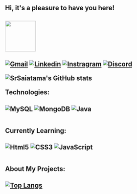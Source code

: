 <h2>Hi, it's a pleasure to have you here!<h2>
<div style="display: inline_block"> 
     <img src="https://media.tenor.com/HmbBSvvOPBgAAAAC/saittama-one.gif"width="100px">
</div>
<h2>

<div>
     
[![Gmail](https://img.shields.io/badge/Gmail-D14836?style=for-the-badge&logo=gmail&logoColor=white&link=mailto:brunoeliakim.10@gmail.com)](mailto:brunoeliakim.10@gmail.com)
[![Linkedin](https://img.shields.io/badge/LinkedIn-0077B5?style=for-the-badge&logo=linkedin&logoColor=white)](https://www.linkedin.com/in/brunoeliakim/)
[![Instragram](https://img.shields.io/badge/Instagram-E4405F?style=for-the-badge&logo=instagram&logoColor=white)](https://www.instagram.com/sr_saitama_h10/)
[![Discord](https://img.shields.io/badge/Discord-7289DA?style=for-the-badge&logo=discord&logoColor=white)](MrHolmes#4049)

![SrSaiatama's GitHub stats](https://github-readme-stats.vercel.app/api?username=SrSaitama&show_icons=true&theme=algolia)
</div>
     
Technologies:<h2>

<div style="display: inline_block">
    <img/ alt="MySQL" src="https://img.shields.io/badge/MySQL-005C84?style=for-the-badge&logo=mysql&logoColor=white">
    <img/ alt="MongoDB" src="https://img.shields.io/badge/MongoDB-4EA94B?style=for-the-badge&logo=mongodb&logoColor=white">
    <img/ alt="Java" src="https://img.shields.io/badge/Java-ED8B00?style=for-the-badge&logo=java&logoColor=white">
</div></br>

Currently Learning:<h2>

<div style="display: inline_block">
    <img/ aling="center" alt="Html5" src="https://img.shields.io/badge/HTML5-E34F26?style=for-the-badge&logo=html5&logoColor=white">
    <img/ aling="center" alt="CSS3" src="https://img.shields.io/badge/CSS3-1572B6?style=for-the-badge&logo=css3&logoColor=white">
    <img/ aling="center" alt="JavaScript" src="https://img.shields.io/badge/JavaScript-323330?style=for-the-badge&logo=javascript&logoColor=F7DF1E">
</div></br>

About My Projects:<h2>
<div>
     
[![Top Langs](https://github-readme-stats.vercel.app/api/top-langs/?username=SrSaitama)](https://github.com/SrSaitama/github-readme-stats)</br>
</div></br></br>





<!--

### Olá, pode me chamar de SrSaitama 👨🏻‍🦲

[![Instragram](https://img.shields.io/badge/Instagram-E4405F?style=for-the-badge&logo=instagram&logoColor=white)](https://www.instagram.com/sr_saitama_h10/)

![SrSaiatama's GitHub stats](https://github-readme-stats.vercel.app/api?username=SrSaitama&show_icons=true&theme=algolia)


### Tecnologia que costumo usar:

<div style="display: inline_block"><br/> 
    <img/ aling="center" alt="MySQL" src="https://img.shields.io/badge/MySQL-005C84?style=for-the-badge&logo=mysql&logoColor=white">
</div></br>


### Sistemas Operacionais que sei ultilizar:
<div style="display: inline_block">
    <img/ aling="center" alt="Ubuntu" src="https://img.shields.io/badge/Ubuntu-E95420?style=for-the-badge&logo=ubuntu&logoColor=white">
    <img/ aling="center" alt="Windows" src="https://img.shields.io/badge/Windows-0078D6?style=for-the-badge&logo=windows&logoColor=white">
</div></br>

##

### Programas que utilizo:
<div style="display: inline_block">
    <img/ aling="center" alt="Excel" src="https://img.shields.io/badge/Microsoft_Excel-217346?style=for-the-badge&logo=microsoft-excel&logoColor=white">
    <img/ aling="center" alt="PowerPoint" src="https://img.shields.io/badge/Microsoft_PowerPoint-B7472A?style=for-the-badge&logo=microsoft-powerpoint&logoColor=white">
    <img/ aling="center" alt="Word" src="https://img.shields.io/badge/Microsoft_Word-2B579A?style=for-the-badge&logo=microsoft-word&logoColor=white">
</div></br>

##

### Tecnologias que estou aprendendo:

<div style="display: inline_block"><br/> 
    <img/ aling="center" alt="Java" src="https://img.shields.io/badge/Java-ED8B00?style=for-the-badge&logo=java&logoColor=white">
    <img/ aling="center" alt="Html5" src="https://img.shields.io/badge/HTML5-E34F26?style=for-the-badge&logo=html5&logoColor=white">
    <img/ aling="center" alt="CSS3" src="https://img.shields.io/badge/CSS3-1572B6?style=for-the-badge&logo=css3&logoColor=white">

</div></br>

[![Top Langs](https://github-readme-stats.vercel.app/api/top-langs/?username=SrSaitama)](https://github.com/SrSaitama/github-readme-stats)
